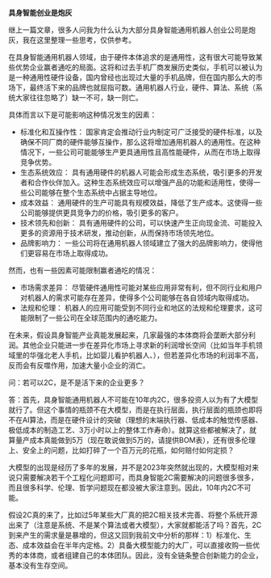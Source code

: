 **具身智能创业是炮灰**

继上一篇文章，很多人问我为什么认为大部分具身智能通用机器人创业公司是炮灰，我在这里整理一些思考，仅供参考。

在具身智能通用机器人领域，由于硬件本体追求的是通用性，这有很大可能导致某些优势企业赢者通吃的局面。这将和过去手机厂商发展历史类似，手机可以被认为是一种通用性硬件设备，国内曾经也出现过大量的手机品牌，但在国内那么大的市场下，最终活下来的品牌也就屈指可数。通用机器人行业，硬件、算法、系统（系统大家往往忽略了）缺一不可，缺一则亡。

具体而言以下是可能影响这种情况发生的因素：

- 标准化和互操作性： 国家肯定会推动行业内制定可广泛接受的硬件标准，以及确保不同厂商的硬件能够互操作，那么这将增加通用机器人的通用性。在这种情况下，一些公司可能能够生产更具通用性且高性能硬件，从而在市场上取得竞争优势。
- 生态系统效应： 具有通用硬件的机器人可能会形成生态系统，吸引更多的开发者和合作伙伴加入。这种生态系统效应可以增强产品的功能和适用性，使得一些公司能够在整个生态系统中占据主导地位。
- 成本效益： 通用硬件的生产可能具有规模效益，降低了生产成本。这使得一些公司能够提供更具竞争力的价格，吸引更多的客户。
- 技术领先和创新： 具有通用硬件的公司，可以快速产生正向现金流、可能投入更多的资源用于技术研发，推动创新，从而保持市场领先地位。
- 品牌影响力： 一些公司将在通用机器人领域建立了强大的品牌影响力，使得他们更容易在市场上取得成功。

然而，也有一些因素可能限制赢者通吃的情况：

- 市场需求差异： 尽管硬件通用性可能对某些应用非常有利，但不同行业和用户对机器人的需求可能存在差异，使得多个公司能够在各自领域内取得成功。
- 法规和伦理： 机器人的应用可能受到不同行业和地区的法规和伦理要求，这可能限制了一些公司在全球范围内的通吃能力。

在未来，假设具身智能产业真能发展起来，几家最强的本体商将会垄断大部分利润。其他企业只能进一步在差异化市场上寻求新的利润增长空间（比如当年手机领域里的华强北老人手机，比如婴儿看护机器人、），但若差异化市场的利润率不高，反而会有反噬作用，加速大量小企业的消亡。

问：若可以2C，是不是活下来的企业更多？

答：首先，具身智能通用机器人不可能在10年内2C，很多投资人以为有了大模型就行了。但这个事情的瓶颈不在大模型，而是在执行层面，执行层面的瓶颈也即将不在AI算法，而是在硬件设计的突破（理想的末端执行器、低成本的触觉传感器、极低成本的制造工艺、3万小时以上的整体工作寿命）。就算这些都被解决了，就算量产成本真能做到5万（现在敢说做到5万的，请提供BOM表），还有很多伦理上、安全上的问题，比如打碎了一个百万元的花瓶，如何赔付如何定损？

大模型的出现是经历了多年的发展，并不是2023年突然就出现的，大模型相对来说只需要解决若干个工程化问题即可，而具身智能2C需要解决的问题很多很多，而且很多科学、伦理、哲学问题现在都没被大家注意到。因此，10年内2C不可能。

假设2C真的来了，比如过5年某些大厂真的把2C相关技术完善、将整个系统开源出来了（注意是系统、不是某个算法或者大模型），大家就都能活了吗？首先，2C到来产生的需求量是暴增的，但这又回到我前文中分析的那样：1）标准化、生态、成本效益会在半年内定格。2）具备大模型能力的大厂，可以直接收购一些优秀的本体商，或者组建自己的本体团队。因此，没有全链条整合创新能力的企业，基本没有生存空间。
